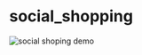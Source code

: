# social_shopping

![social shoping demo](https://user-images.githubusercontent.com/51330668/107882651-d7225780-6eff-11eb-9af5-e1afe72c43a9.gif)
